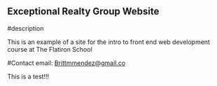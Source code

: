 Exceptional Realty Group Website
---

#description

This is an example of a site for the intro to front end web development course at The Flatiron School

#Contact
email: Brittmmendez@gmail.co

This is a test!!!
